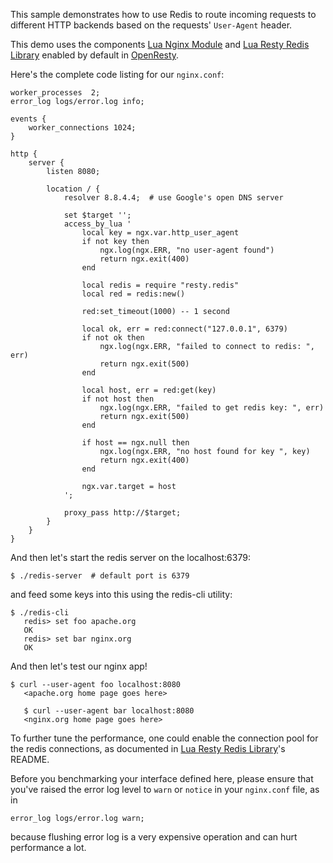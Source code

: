 <!---
    @title         Dynamic Routing Based On Redis
    @creator       Yichun Zhang
    @created       2011-07-27 04:02 GMT
    @modifier      Yichun Zhang
    @modifier_link yichun-zhang
    @modified      2014-03-04 22:19 GMT
    @changes       17
--->

This sample demonstrates how to use Redis to route incoming requests to different
HTTP backends based on the requests' `User-Agent` header.

This demo uses the components [Lua Nginx Module](lua-nginx-module.html) and
[Lua Resty Redis Library](lua-resty-redis-library.html) enabled by default in
[OpenResty](openresty.html).

Here's the complete code listing for our `nginx.conf`:


```
worker_processes  2;
error_log logs/error.log info;

events {
    worker_connections 1024;
}

http {
    server {
        listen 8080;

        location / {
            resolver 8.8.4.4;  # use Google's open DNS server

            set $target '';
            access_by_lua '
                local key = ngx.var.http_user_agent
                if not key then
                    ngx.log(ngx.ERR, "no user-agent found")
                    return ngx.exit(400)
                end

                local redis = require "resty.redis"
                local red = redis:new()

                red:set_timeout(1000) -- 1 second

                local ok, err = red:connect("127.0.0.1", 6379)
                if not ok then
                    ngx.log(ngx.ERR, "failed to connect to redis: ", err)
                    return ngx.exit(500)
                end

                local host, err = red:get(key)
                if not host then
                    ngx.log(ngx.ERR, "failed to get redis key: ", err)
                    return ngx.exit(500)
                end

                if host == ngx.null then
                    ngx.log(ngx.ERR, "no host found for key ", key)
                    return ngx.exit(400)
                end

                ngx.var.target = host
            ';

            proxy_pass http://$target;
        }
    }
}
```


And then let's start the redis server on the localhost:6379:

```
$ ./redis-server  # default port is 6379
```


and feed some keys into this using the redis-cli utility:

```
$ ./redis-cli
   redis> set foo apache.org
   OK
   redis> set bar nginx.org
   OK
```

And then let's test our nginx app!

```
$ curl --user-agent foo localhost:8080
   <apache.org home page goes here>

   $ curl --user-agent bar localhost:8080
   <nginx.org home page goes here>
```

To further tune the performance, one could enable the connection pool for the
redis connections, as documented in [Lua Resty Redis Library](lua-resty-redis-library.html)'s
README.

Before you benchmarking your interface defined here, please ensure that you've
raised the error log level to `warn` or `notice` in your `nginx.conf` file,
as in

```
error_log logs/error.log warn;
```

because flushing error log is a very expensive operation and can hurt performance
a lot.
